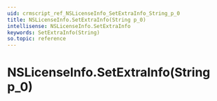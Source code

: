 ```yaml
---
uid: crmscript_ref_NSLicenseInfo_SetExtraInfo_String_p_0
title: NSLicenseInfo.SetExtraInfo(String p_0)
intellisense: NSLicenseInfo.SetExtraInfo
keywords: SetExtraInfo(String)
so.topic: reference
---
```


# NSLicenseInfo.SetExtraInfo(String p_0)

